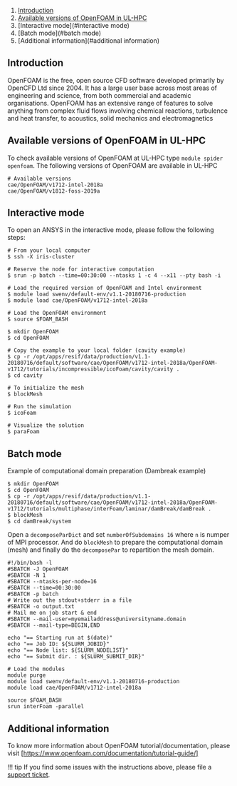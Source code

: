 1. [Introduction](#introduction)
2. [Available versions of OpenFOAM in UL-HPC](#available-versions-of-openfoam-in-ul-hpc)
3. [Interactive mode](#interactive mode)
4. [Batch mode](#batch mode)
5. [Additional information](#additional information)

## Introduction
OpenFOAM is the free, open source CFD software developed primarily by OpenCFD Ltd since 2004.
It has a large user base across most areas of engineering and science,
from both commercial and academic organisations. OpenFOAM has an extensive
range of features to solve anything from complex fluid flows involving chemical reactions,
turbulence and heat transfer, to acoustics, solid mechanics and electromagnetics

## Available versions of OpenFOAM in UL-HPC
To check available versions of OpenFOAM at UL-HPC type `module spider openfoam`.
The following versions of OpenFOAM are available in UL-HPC
```shell
# Available versions
cae/OpenFOAM/v1712-intel-2018a
cae/OpenFOAM/v1812-foss-2019a   
```

## Interactive mode
To open an ANSYS in the interactive mode, please follow the following steps:
```shell
# From your local computer
$ ssh -X iris-cluster

# Reserve the node for interactive computation
$ srun -p batch --time=00:30:00 --ntasks 1 -c 4 --x11 --pty bash -i

# Load the required version of OpenFOAM and Intel environment
$ module load swenv/default-env/v1.1-20180716-production
$ module load cae/OpenFOAM/v1712-intel-2018a

# Load the OpenFOAM environment
$ source $FOAM_BASH

$ mkdir OpenFOAM
$ cd OpenFOAM

# Copy the example to your local folder (cavity example)
$ cp -r /opt/apps/resif/data/production/v1.1-20180716/default/software/cae/OpenFOAM/v1712-intel-2018a/OpenFOAM-v1712/tutorials/incompressible/icoFoam/cavity/cavity .
$ cd cavity

# To initialize the mesh
$ blockMesh

# Run the simulation
$ icoFoam

# Visualize the solution
$ paraFoam
```

## Batch mode
Example of computational domain preparation (Dambreak example)
```shell
$ mkdir OpenFOAM
$ cd OpenFOAM
$ cp -r /opt/apps/resif/data/production/v1.1-20180716/default/software/cae/OpenFOAM/v1712-intel-2018a/OpenFOAM-v1712/tutorials/multiphase/interFoam/laminar/damBreak/damBreak .
$ blockMesh
$ cd damBreak/system
```
Open a `decomposeParDict` and set `numberOfSubdomains 16` where `n` is numper of MPI processor.
And do `blockMesh` to prepare the computational domain (mesh) and finally do the `decomposePar` to
repartition the mesh domain. 

```shell
#!/bin/bash -l
#SBATCH -J OpenFOAM
#SBATCH -N 1
#SBATCH --ntasks-per-node=16
#SBATCH --time=00:30:00
#SBATCH -p batch
# Write out the stdout+stderr in a file
#SBATCH -o output.txt
# Mail me on job start & end
#SBATCH --mail-user=myemailaddress@universityname.domain
#SBATCH --mail-type=BEGIN,END

echo "== Starting run at $(date)"
echo "== Job ID: ${SLURM_JOBID}"
echo "== Node list: ${SLURM_NODELIST}"
echo "== Submit dir. : ${SLURM_SUBMIT_DIR}"

# Load the modules
module purge
module load swenv/default-env/v1.1-20180716-production
module load cae/OpenFOAM/v1712-intel-2018a

source $FOAM_BASH
srun interFoam -parallel
```

## Additional information
To know more information about OpenFOAM tutorial/documentation,
please visit [https://www.openfoam.com/documentation/tutorial-guide/]


!!! tip
    If you find some issues with the instructions above,
    please file a [support ticket](https://hpc.uni.lu/support).
